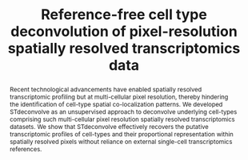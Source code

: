 ---
layout: paper
title: Reference-free cell type deconvolution of pixel-resolution spatially resolved transcriptomics data
authors: <b><u>Brendan F Miller</u>, <u>Feiyang Huang</u>, <u>Lyla Atta</u>, <u>Arpan Sahoo</u>, Jean Fan^</b>
image: /assets/papers/Miller_et_al-2022-Nature_Communications.png
abstract: Recent technological advancements have enabled spatially resolved transcriptomic profiling but at multi-cellular pixel resolution, thereby hindering the identification of cell-type spatial co-localization patterns. We developed STdeconvolve as an unsupervised approach to deconvolve underlying cell-types comprising such multi-cellular pixel resolution spatially resolved transcriptomics datasets. We show that STdeconvolve effectively recovers the putative transcriptomic profiles of cell-types and their proportional representation within spatially resolved pixels without reliance on external single-cell transcriptomics references.
journal: Nature Communications. April 28, 2022. doi.org/10.1038/s41467-022-30033-z
journalurl: https://www.nature.com/articles/s41467-022-30033-z
pdfurl: /assets/papers/Miller_et_al-2022-Nature_Communications.pdf
code: https://github.com/JEFworks-Lab/STdeconvolve
---